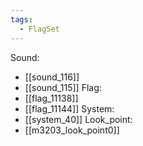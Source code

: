 ```yaml
---
tags:
  - FlagSet
---
```

Sound:
- [[sound_116]]
- [[sound_115]]
Flag:
- [[flag_11138]]
- [[flag_11144]]
System:
- [[system_40]]
Look_point:
- [[m3203_look_point0]]
